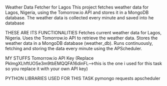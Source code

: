 Weather Data Fetcher for Lagos
This project fetches weather data for Lagos, Nigeria, using the Tomorrow.io API and stores it in a MongoDB database. The weather data is collected
every minute and saved into he database

THESE ARE ITS FUNCTIONALITIES
Fetches current weather data for Lagos, Nigeria.
Uses the Tomorrow.io API to retrieve the weather data.
Stores the weather data in a MongoDB database (weather_db).
Runs continuously, fetching and storing the data every minute using the APScheduler.

MY STUFFS
Tomorrow.io API Key (Replace PklmgXLhftUOSe3m9tbEMQQFA16dinFL-->this is the one i used for this task so you replace it with your own API key)

PYTHON LIBRARIES USED FOR THIS TASK
pymongo
requests
apscheduler
